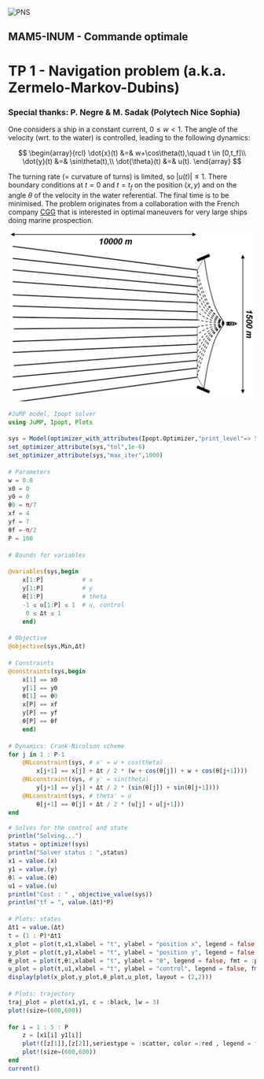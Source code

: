 ![PNS](http://caillau.perso.math.cnrs.fr/logo-pns.png)
## MAM5-INUM - Commande optimale
# TP 1 - Navigation problem (a.k.a. Zermelo-Markov-Dubins)
### Special thanks: P. Negre & M. Sadak (Polytech Nice Sophia)

One considers a ship in a constant current, $0 \leq w \lt 1$. The angle of the velocity (wrt. to the water) is controlled, leading to the following dynamics:

$$ \begin{array}{rcl}
     \dot{x}(t) &=& w+\cos\theta(t),\quad t \in [0,t_f]\\
     \dot{y}(t) &=& \sin\theta(t),\\
     \dot{\theta}(t) &=& u(t). 
   \end{array} $$

The turning rate (= curvature of turns) is limited, so $|u(t)| \leq 1$. There boundary conditions at $t=0$ and $t=t_f$ on the position $(x,y)$ and on the angle $\theta$ of the velocity in the water referential. The final time is to be minimised. The problem originates from a collaboration with the French company [CGG](https://www.cgg.com) that is interested in optimal maneuvers for very large ships doing marine prospection.

![ship](ship.png)

```julia
#JuMP model, Ipopt solver
using JuMP, Ipopt, Plots

sys = Model(optimizer_with_attributes(Ipopt.Optimizer,"print_level"=> 5))
set_optimizer_attribute(sys,"tol",1e-6)
set_optimizer_attribute(sys,"max_iter",1000)

# Parameters
w = 0.8
x0 = 0 
y0 = 0 
θ0 = π/7
xf = 4
yf = 7
θf =-π/2 
P = 100

# Bounds for variables

@variables(sys,begin
    x[1:P]           # x 
    y[1:P]           # y 
    θ[1:P]           # theta
    -1 ≤ u[1:P] ≤ 1  # u, control
     0 ≤ Δt ≤ 1 
    end)

# Objective
@objective(sys,Min,Δt)

# Constraints 
@constraints(sys,begin
    x[1] == x0
    y[1] == y0
    θ[1] == θ0
    x[P] == xf
    y[P] == yf
    θ[P] == θf
    end)

# Dynamics: Crank-Nicolson scheme
for j in 1 : P-1
    @NLconstraint(sys, # x' = w + cos(theta)
        x[j+1] == x[j] + Δt / 2 * (w + cos(θ[j]) + w + cos(θ[j+1])))
    @NLconstraint(sys, # y' = sin(theta) 
        y[j+1] == y[j] + Δt / 2 * (sin(θ[j]) + sin(θ[j+1])))
    @NLconstraint(sys, # theta' = u 
        θ[j+1] == θ[j] + Δt / 2 * (u[j] + u[j+1]))
end
```

```julia
# Solves for the control and state
println("Solving...")
status = optimize!(sys)
println("Solver status : ",status)
x1 = value.(x)
y1 = value.(y)
θ1 = value.(θ)
u1 = value.(u)
println("Cost : " , objective_value(sys))
println("tf = ", value.(Δt)*P)

# Plots: states 
Δt1 = value.(Δt)
t = (1 : P)*Δt1
x_plot = plot(t,x1,xlabel = "t", ylabel = "position x", legend = false, fmt = :png)
y_plot = plot(t,y1,xlabel = "t", ylabel = "position y", legend = false, fmt = :png)
θ_plot = plot(t,θ1,xlabel = "t", ylabel = "θ", legend = false, fmt = :png)
u_plot = plot(t,u1,xlabel = "t", ylabel = "control", legend = false, fmt = :png)
display(plot(x_plot,y_plot,θ_plot,u_plot, layout = (2,2)))

# Plots: trajectory 
traj_plot = plot(x1,y1, c = :black, lw = 3)
plot!(size=(600,600))

for i = 1 : 5 : P 
    z = [x1[i] y1[i]]
    plot!([z[1]],[z[2]],seriestype = :scatter, color =:red , legend = false) 
    plot!(size=(600,600))
end
current()
```